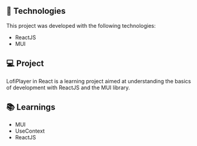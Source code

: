 

## 🚀 Technologies
This project was developed with the following technologies:
- ReactJS
- MUI

## 💻 Project
LofiPlayer in React is a learning project aimed at understanding the basics of development with ReactJS and the MUI library.

## 📚 Learnings
- MUI
- UseContext
- ReactJS


